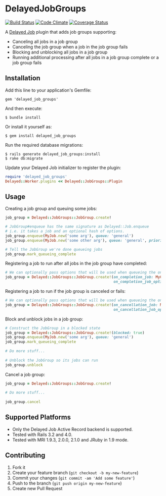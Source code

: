 # DelayedJobGroups
[![Build Status](https://secure.travis-ci.org/salsify/delayed_job_groups.png?branch=master)](travis)
[![Code Climate](https://codeclimate.com/github/salsify/delayed_job_groups.png)](codeclimate)
[![Coverage Status](https://coveralls.io/repos/salsify/delayed_job_groups/badge.png?branch=master)](coveralls)

A [Delayed Job](https://github.com/collectiveidea/delayed_job) plugin that adds job groups supporting:

* Canceling all jobs in a job group
* Canceling the job group when a job in the job group fails
* Blocking and unblocking all jobs in a job group
* Running additional processing after all jobs in a job group complete or a job group fails

## Installation

Add this line to your application's Gemfile:

    gem 'delayed_job_groups'

And then execute:

    $ bundle install

Or install it yourself as:

    $ gem install delayed_job_groups

Run the required database migrations:

    $ rails generate delayed_job_groups:install
    $ rake db:migrate

Update your Delayed Job initializer to register the plugin:

```ruby
require 'delayed_job_groups'
Delayed::Worker.plugins << Delayed::JobGroups::Plugin
```

## Usage

Creating a job group and queuing some jobs:

```ruby
job_group = Delayed::JobGroups::JobGroup.create!

# JobGroup#enqueue has the same signature as Delayed::Job.enqueue 
# i.e. it takes a job and an optional hash of options.
job_group.enqueue(MyJob.new('some arg'), queue: 'general')
job_group.enqueue(MyJob.new('some other arg'), queue: 'general', priority: 10)

# Tell the JobGroup we're done queueing jobs
job_group.mark_queueing_complete
```

Registering a job to run after all jobs in the job group have completed:

```ruby
# We can optionally pass options that will be used when queueing the on completion job
job_group = Delayed::JobGroups::JobGroup.create!(on_completion_job: MyCompletionJob.new, 
                                                 on_completion_job_options: { queue: 'general' })
```

Registering a job to run if the job group is canceled or fails:

```ruby
# We can optionally pass options that will be used when queueing the on cancellation job
job_group = Delayed::JobGroups::JobGroup.create!(on_cancellation_job: MyCancellationJob.new, 
                                                 on_cancellation_job_options: { queue: 'general' })
```

Block and unblock jobs in a job group:

```ruby
# Construct the JobGroup in a blocked state
job_group = Delayed::JobGroups::JobGroup.create!(blocked: true)
job_group.enqueue(MyJob.new('some arg'), queue: 'general')
job_group.mark_queueing_complete
 
# Do more stuff...
 
# Unblock the JobGroup so its jobs can run
job_group.unblock
```

Cancel a job group:

```ruby
job_group = Delayed::JobGroups::JobGroup.create!
 
# Do more stuff...
 
job_group.cancel
```

## Supported Platforms

* Only the Delayed Job Active Record backend is supported.
* Tested with Rails 3.2 and 4.0.
* Tested with MRI 1.9.3, 2.0.0, 2.1.0 and JRuby in 1.9 mode.

## Contributing

1. Fork it
2. Create your feature branch (`git checkout -b my-new-feature`)
3. Commit your changes (`git commit -am 'Add some feature'`)
4. Push to the branch (`git push origin my-new-feature`)
5. Create new Pull Request
